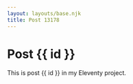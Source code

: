 ```yaml
---
layout: layouts/base.njk
title: Post 13178
---
```


# Post {{ id }}

This is post {{ id }} in my Eleventy project.
